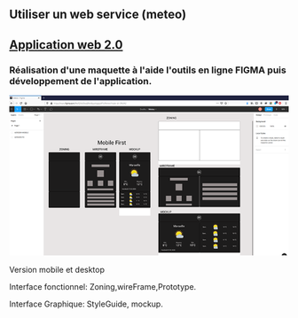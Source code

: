 ## Utiliser un web service (meteo)
## [Application web 2.0](https://ricou12.github.io/meteo-webService/)

### Réalisation d'une maquette à l'aide l'outils en ligne FIGMA puis développement de l'application.

![center](img/METEO.png)

Version mobile et desktop

Interface fonctionnel: Zoning,wireFrame,Prototype.

Interface Graphique: StyleGuide, mockup.


